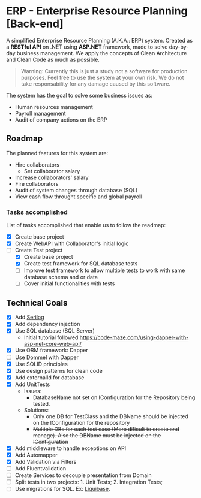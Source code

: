 # ERP - Enterprise Resource Planning [Back-end]
A simplified Enterprise Resource Planning (A.K.A.: ERP) system.
Created as a **RESTful API** on .NET using **ASP.NET** framework, made to solve day-by-day business management.
We apply the concepts of Clean Architecture and Clean Code as much as possible.

> Warning: Currently this is just a study not a software for production purposes. Feel free to use the system at your own risk. We do not take responsability for any damage caused by this software.

The system has the goal to solve some business issues as:
- Human resources management
- Payroll management
- Audit of company actions on the ERP

## Roadmap
The planned features for this system are:
* Hire collaborators
    * Set collaborator salary
* Increase collaborators' salary
* Fire collaborators
* Audit of system changes through database (SQL)
* View cash flow throught specific and global payroll

### Tasks accomplished
List of tasks accomplished that enable us to follow the readmap:
- [x] Create base project
- [x] Create WebAPI with Collaborator's initial logic
- [ ] Create Test project
    - [x] Create base project
    - [x] Create test framework for SQL database tests
    - [ ] Improve test framework to allow multiple tests to work with same database schema and or data
    - [ ] Cover initial functionalities with tests

## Technical Goals
- [x] Add [Serilog](https://serilog.net/)
- [X] Add dependency injection
- [X] Use SQL database (SQL Server)
    - Initial tutorial followed https://code-maze.com/using-dapper-with-asp-net-core-web-api/
- [X] Use ORM framework: Dapper
- [ ] Use [Dommel](https://github.com/henkmollema/Dommel) with Dapper
- [X] Use SOLID principles
- [X] Use design patterns for clean code
- [X] Add externalId for database
- [X] Add UnitTests
    - Issues:
        - DatabaseName not set on IConfiguration for the Repository being tested.
    - Solutions:
        - Only one DB for TestClass and the DBName should be injected on the IConfiguration for the repository
        - ~~Multiple DBs for each test case (More dificult to create and manage). Also the DBName must be injected on the IConfiguration~~
- [X] Add middleware to handle exceptions on API
- [X] Add Automapper
- [X] Add Validation via Filters
- [ ] Add Fluentvalidation
- [ ] Create Services to decouple presentation from Domain
- [ ] Split tests in two projects: 1. Unit Tests; 2. Integration Tests;
- [ ] Use migrations for SQL. Ex: [Liquibase](https://www.liquibase.org/).